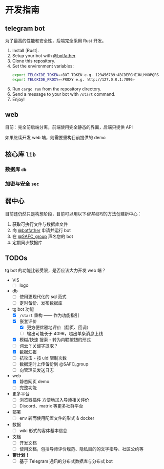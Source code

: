 # 开发指南

## telegram bot

为了最高的性能和安全性，后端完全采用 Rust 开发。

1. Install [Rust].
2. Setup your bot with [@botfather](https://t.me/botfather).
3. Clone this repository.
4. Set the environment variables:
   ```sh
   export TELOXIDE_TOKEN=<BOT TOKEN e.g. 123456789:ABCDEFGHIJKLMNOPQRSTUVWXYZ>
   export TELOXIDE_PROXY=<PROXY e.g. http://127.0.0.1:7890>
   ```
5. Run `cargo run` from the repository directory.
6. Send a message to your bot with `/start` command.
7. Enjoy!

## web

目前：完全前后端分离，前端使用完全静态的界面，后端只提供 API

如果继续开发 web 端，则需要重构目前提供的 demo

## 核心库 `lib`

### 数据库 `db`

### 加密与安全 `sec`

## 弱中心

目前还仍然只是构想阶段，目前可以用以下*极其临时*的方法创建新中心：

1. 获取可执行文件与数据库文件
2. 向 [@botfather](https://t.me/botfather) 申请并运行 bot
3. 在 [@SAFC_group](https://t.me/SAFC_group) 声名您的 bot
4. 定期同步数据库

## TODOs

tg bot 的功能比较受限，是否应该大力开发 web 端？

- VIS
  - [ ] logo
- db
  - [ ] 使用更现代化的 sql 范式
  - [ ] 定时备份、发布数据库
- tg bot 功能
  - [x] `/start` 重构 —— 作为功能指引
  - [x] 嵌套评价
    - [x] 更方便优雅地评价（翻页、回调）
    - [ ] 输出可能长于 4096，超出单条消息上线
  - [x] 模糊/快速 搜索 - 转为内联按钮的形式
  - [ ] 词云？关键字提取？
  - [x] 数据汇报
  - [ ] 抗攻击 - 按 uid 限制次数
  - [ ] 数据定时上传备份到 @SAFC_group
  - [ ] 向管理员发送日志
- web
  - [x] 静态网页 demo
  - [ ] 完整功能
- 更多平台
  - [ ] 浏览器插件 方便地加入导师相关评价
  - [ ] Discord、matrix 等更多社群平台
- 部署
  - [ ] env 转而使用配置文件的形式 & docker
- 数据
  - [ ] wiki 形式的客体基本信息
- 文档
  - [ ] 开发文档
  - [ ] 使用文档，包括导师评价规范、隐私目的的文字指导、社区公约等
- **带计划！**
  - [ ] 基于 Telegram 通讯的分布式数据库与分布式 bot
